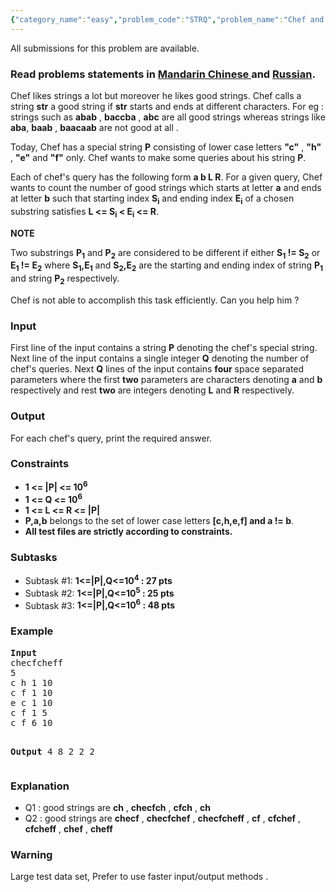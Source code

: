 ```yaml
---
{"category_name":"easy","problem_code":"STRQ","problem_name":"Chef and Strings","languages_supported":{"0":"ADA","1":"ASM","2":"BASH","3":"BF","4":"C","5":"C99 strict","6":"CAML","7":"CLOJ","8":"CLPS","9":"CPP 4.3.2","10":"CPP 4.9.2","11":"CPP14","12":"CS2","13":"D","14":"ERL","15":"FORT","16":"FS","17":"GO","18":"HASK","19":"ICK","20":"ICON","21":"JAVA","22":"JS","23":"LISP clisp","24":"LISP sbcl","25":"LUA","26":"NEM","27":"NICE","28":"NODEJS","29":"PAS fpc","30":"PAS gpc","31":"PERL","32":"PERL6","33":"PHP","34":"PIKE","35":"PRLG","36":"PYTH","37":"PYTH 3.4","38":"RUBY","39":"SCALA","40":"SCM guile","41":"SCM qobi","42":"ST","43":"TCL","44":"TEXT","45":"WSPC"},"max_timelimit":1,"source_sizelimit":50000,"problem_author":"ma5termind","problem_tester":"shangjingbo","date_added":"9-10-2014","tags":{"0":"feb15","1":"ma5termind","2":"precalculation"},"editorial_url":"http://discuss.codechef.com/problems/STRQ","time":{"view_start_date":1424079000,"submit_start_date":1424079000,"visible_start_date":1424079000,"end_date":1735669800},"layout":"problem"}
---
```

<span class="solution-visible-txt">All submissions for this problem are available.</span><h3> Read problems statements in <a target="_blank" href="http://www.codechef.com/download/translated/FEB15/mandarin/STRQ.pdf">Mandarin Chinese </a> and <a target="_blank" href="http://www.codechef.com/download/translated/FEB15/russian/STRQ.pdf">Russian</a>.</h3>
<p>Chef likes strings a lot but moreover he likes good strings. Chef calls a string <b>str</b> a good string if <b>str</b> starts and ends at different characters. For eg : strings such as <b>abab</b> , <b>baccba</b> , <b>abc</b> are all good strings whereas strings like <b>aba</b>, <b>baab</b> , <b>baacaab</b> are not good at all .</p>
<p>Today, Chef has a special string <b>P</b> consisting of lower case letters <b>"c"</b> , <b>"h"</b> , <b>"e"</b> and <b>"f"</b> only. Chef wants to make some queries about his string <b>P</b>.</p>
<p>Each of chef's query has the following form <b>a b L R</b>. For a given query, Chef wants to count the number of good strings which starts at letter <b>a</b> and ends at letter <b>b</b> such that starting index <b>S<sub>i</sub></b> and ending index <b>E<sub>i</sub></b> of a chosen substring satisfies <b>L &lt;= S<sub>i</sub> &lt; E<sub>i</sub> &lt;= R</b>.</p>
<p><b>NOTE</b></p>
<p>Two substrings <b>P<sub>1</sub></b> and <b>P<sub>2</sub></b> are considered to be different if either <b>S<sub>1</sub> != S<sub>2</sub></b> or <b>E<sub>1</sub> != E<sub>2</sub></b> where <b>S<sub>1</sub>,E<sub>1</sub></b> and <b>S<sub>2</sub>,E<sub>2</sub></b> are the starting and ending index of string <b>P<sub>1</sub></b> and string <b>P<sub>2</sub></b> respectively.</p>
<p>Chef is not able to accomplish this task efficiently. Can you help him ?</p>
<h3>Input</h3>
<p>First line of the input contains a string <b>P</b> denoting the chef's special string. Next line of the input contains a single integer <b>Q</b> denoting the number of chef's queries. Next <b>Q</b> lines of the input contains <b>four</b> space separated parameters where the first <b>two</b> parameters are characters denoting <b>a</b> and <b>b</b> respectively and rest <b>two</b> are integers denoting <b>L</b> and <b>R</b> respectively.
</p>
<h3>Output</h3>
<p>For each chef's query, print the required answer.</p>
<h3>Constraints</h3>
<ul>
<li><b>1 &lt;= |P| &lt;= 10<sup>6</sup></b></li>
<li><b>1 &lt;= Q &lt;= 10<sup>6</sup></b></li>
<li><b>1 &lt;= L &lt;= R &lt;= |P|</b></li>
<li><b>P,a,b</b> belongs to the set of lower case letters <b>[c,h,e,f] and a != b</b>.
</li><li><b>All test files are strictly according to constraints.</b></li>
</ul>
<h3>Subtasks</h3>
<ul>
<li> Subtask #1: <b>1&lt;=|P|,Q&lt;=10<sup>4</sup> : 27 pts</b></li>
<li> Subtask #2: <b>1&lt;=|P|,Q&lt;=10<sup>5</sup> : 25 pts</b></li>
<li> Subtask #3: <b>1&lt;=|P|,Q&lt;=10<sup>6</sup> : 48 pts</b></li>
</ul>
<h3>Example</h3>
<pre>
<b>Input</b>
checfcheff
5
c h 1 10
c f 1 10
e c 1 10
c f 1 5
c f 6 10

<b>Output</b>
4
8
2
2
2
</pre><h3>Explanation</h3>
<ul>
<li>Q1 : good strings are <b>ch</b> , <b>checfch</b> , <b>cfch</b> , <b>ch</b> </li>
<li>Q2 : good strings are <b>checf</b> , <b>checfchef</b> , <b>checfcheff</b> , <b>cf</b> , <b>cfchef</b> , <b>cfcheff</b> , <b>chef</b> , <b>cheff</b></li>
</ul>
<h3>Warning</h3>
<p>Large test data set, Prefer to use faster input/output methods .</p>
